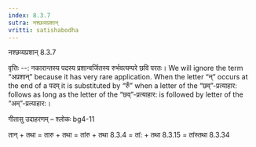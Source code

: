 ```yaml
---
index: 8.3.7
sutra: नश्छव्यप्रशान्
vritti: satishabodha
---
```



 नश्छव्यप्रशान् 8.3.7 


वृत्तिः --: नकारान्तस्य पदस्य प्रशान्वर्जितस्य रुर्भवत्यम्परे छवि परतः। We will ignore the term “अप्रशान्” because it has very rare application. When the letter “न्” occurs at the end of a पदम् it is substituted by “रुँ” when a letter of the “छव्”-प्रत्याहार: follows as long as the letter of the “छव्”-प्रत्याहार: is followed by letter of the “अम्”-प्रत्याहार:। 


गीतासु उदाहरणम् – श्लोकः bg4-11 


तान् + तथा = तारु + तथा = तांरु + तथा 8.3.4 = तां: + तथा 8.3.15 = तांस्तथा 8.3.34 



